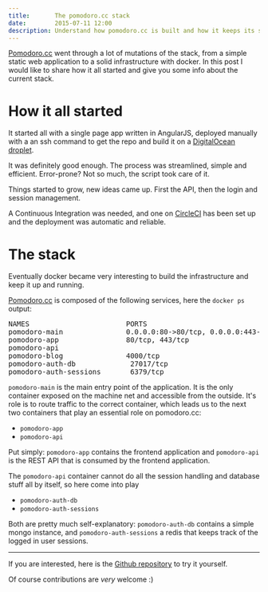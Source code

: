 ```yaml
---
title:       The pomodoro.cc stack
date:        2015-07-11 12:00
description: Understand how pomodoro.cc is built and how it keeps its services up and running.
---
```


[Pomodoro.cc](https://pomodoro.cc/) went through a lot of mutations of the stack, from a simple static web application to a solid infrastructure with docker.
In this post I would like to share how it all started and give you some info about the current stack.

# How it all started

It started all with a single page app written in AngularJS, deployed manually with a an ssh command to get the repo and build it on a [DigitalOcean droplet](https://www.digitalocean.com/?refcode=880e8f681b50).

It was definitely good enough. The process was streamlined, simple and efficient. Error-prone? Not so much, the script took care of it.

Things started to grow, new ideas came up. First the API, then the login and session management.

A Continuous Integration was needed, and one on [CircleCI](https://circleci.com/) has been set up and the deployment was automatic and reliable.



# The stack

Eventually docker became very interesting to build the infrastructure and keep it up and running.



[Pomodoro.cc](https://pomodoro.cc/) is composed of the following services, here the `docker ps` output:

<pre>
NAMES                       PORTS
pomodoro-main               0.0.0.0:80->80/tcp, 0.0.0.0:443->443/tcp
pomodoro-app                80/tcp, 443/tcp
pomodoro-api
pomodoro-blog               4000/tcp
pomodoro-auth-db             27017/tcp
pomodoro-auth-sessions       6379/tcp
</pre>


`pomodoro-main` is the main entry point of the application.
It is the only container exposed on the machine net and accessible from the outside.
It's role is to route traffic to the correct container, which leads us to the next two containers that play an essential role on pomodoro.cc:

- `pomodoro-app`
- `pomodoro-api`

Put simply:
`pomodoro-app` contains the frontend application and `pomodoro-api` is the REST API that is consumed by the frontend application.

The `pomodoro-api` container cannot do all the session handling and database stuff all by itself, so here come into play

- `pomodoro-auth-db`
- `pomodoro-auth-sessions`

Both are pretty much self-explanatory: `pomodoro-auth-db` contains a simple mongo instance, and `pomodoro-auth-sessions` a redis that keeps track of the logged in user sessions.



---

If you are interested, here is the [Github repository](https://github.com/christian-fei/pomodoro.cc) to try it yourself.

Of course contributions are *very* welcome :)
